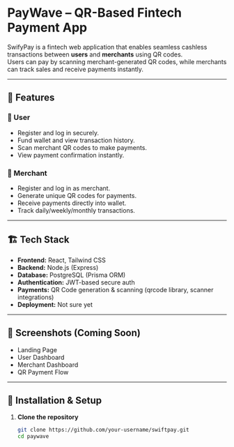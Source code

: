 # PayWave – QR-Based Fintech Payment App

SwifyPay is a fintech web application that enables seamless cashless transactions between **users** and **merchants** using QR codes.  
Users can pay by scanning merchant-generated QR codes, while merchants can track sales and receive payments instantly.

---

## 🚀 Features

### 👤 User

- Register and log in securely.
- Fund wallet and view transaction history.
- Scan merchant QR codes to make payments.
- View payment confirmation instantly.

### 🛒 Merchant

- Register and log in as merchant.
- Generate unique QR codes for payments.
- Receive payments directly into wallet.
- Track daily/weekly/monthly transactions.

---

## 🏗️ Tech Stack

- **Frontend:** React, Tailwind CSS
- **Backend:** Node.js (Express)
- **Database:** PostgreSQL (Prisma ORM)
- **Authentication:** JWT-based secure auth
- **Payments:** QR Code generation & scanning (qrcode library, scanner integrations)
- **Deployment:** Not sure yet

---

## 📸 Screenshots (Coming Soon)

- Landing Page
- User Dashboard
- Merchant Dashboard
- QR Payment Flow

---

## 🔧 Installation & Setup

1. **Clone the repository**
   ```bash
   git clone https://github.com/your-username/swiftpay.git
   cd paywave
   ```
